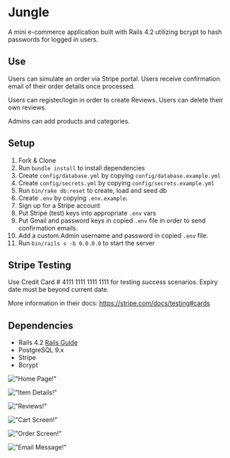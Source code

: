 # Jungle

A mini e-commerce application built with Rails 4.2 utilizing bcrypt to hash passwords for logged in users. 

## Use

Users can simulate an order via Stripe portal. Users receive confirmation email of their order details once processed.

Users can register/login in order to create Reviews. Users can delete their own reviews.  

Admins can add products and categories. 


## Setup

1. Fork & Clone
2. Run `bundle install` to install dependencies
3. Create `config/database.yml` by copying `config/database.example.yml`
4. Create `config/secrets.yml` by copying `config/secrets.example.yml`
5. Run `bin/rake db:reset` to create, load and seed db
6. Create `.env` by copying `.env.example`.
7. Sign up for a Stripe account
8. Put Stripe (test) keys into appropriate `.env` vars
9. Put Gmail and password keys in copied `.env` file in order to send confirmation emails. 
10. Add a custom Admin username and password in copied `.env` file. 
11. Run `bin/rails s -b 0.0.0.0` to start the server

## Stripe Testing

Use Credit Card # 4111 1111 1111 1111 for testing success scenarios. Expiry date must be beyond current date. 

More information in their docs: <https://stripe.com/docs/testing#cards>

## Dependencies

* Rails 4.2 [Rails Guide](http://guides.rubyonrails.org/v4.2/)
* PostgreSQL 9.x
* Stripe
* Bcrypt

!["Home Page!"]()

!["Item Details!"]()

!["Reviews!"]()

!["Cart Screen!"]()

!["Order Screen!"]()

!["Email Message!"]()
